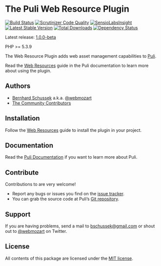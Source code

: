 The Puli Web Resource Plugin
============================

[![Build Status](https://travis-ci.org/puli/web-resource-plugin.svg?branch=master)](https://travis-ci.org/puli/web-resource-plugin)
[![Scrutinizer Code Quality](https://scrutinizer-ci.com/g/puli/web-resource-plugin/badges/quality-score.png?b=master)](https://scrutinizer-ci.com/g/puli/web-resource-plugin/?branch=master)
[![SensioLabsInsight](https://insight.sensiolabs.com/projects/2197ba95-f3a5-4434-a11f-0ea4e37a74de/mini.png)](https://insight.sensiolabs.com/projects/2197ba95-f3a5-4434-a11f-0ea4e37a74de)
[![Latest Stable Version](https://poser.pugx.org/puli/web-resource-plugin/v/stable.svg)](https://packagist.org/packages/puli/web-resource-plugin)
[![Total Downloads](https://poser.pugx.org/puli/web-resource-plugin/downloads.svg)](https://packagist.org/packages/puli/web-resource-plugin)
[![Dependency Status](https://www.versioneye.com/php/puli:web-resource-plugin/1.0.0/badge.svg)](https://www.versioneye.com/php/puli:web-resource-plugin/1.0.0)

Latest release: [1.0.0-beta](https://packagist.org/packages/puli/web-resource-plugin#1.0.0-beta)

PHP >= 5.3.9

The Web Resource Plugin adds web asset management capabilities to [Puli].

Read the [Web Resources] guide in the Puli documentation to learn more about
using the plugin.

Authors
-------

* [Bernhard Schussek] a.k.a. [@webmozart]
* [The Community Contributors]

Installation
------------

Follow the [Web Resources] guide to install the plugin in your project.

Documentation
-------------

Read the [Puli Documentation] if you want to learn more about Puli.

Contribute
----------

Contributions to are very welcome!

* Report any bugs or issues you find on the [issue tracker].
* You can grab the source code at Puli’s [Git repository].

Support
-------

If you are having problems, send a mail to bschussek@gmail.com or shout out to
[@webmozart] on Twitter.

License
-------

All contents of this package are licensed under the [MIT license].

[Puli]: http://puli.io
[Bernhard Schussek]: http://webmozarts.com
[The Community Contributors]: https://github.com/puli/web-resource-plugin/graphs/contributors
[Getting Started]: http://docs.puli.io/en/latest/getting-started.html
[Web Resources]: http://docs.puli.io/en/latest/web-resources.html
[Puli Documentation]: http://docs.puli.io/en/latest/index.html
[issue tracker]: https://github.com/puli/issues/issues
[Git repository]: https://github.com/puli/web-resource-plugin
[@webmozart]: https://twitter.com/webmozart
[MIT license]: LICENSE
